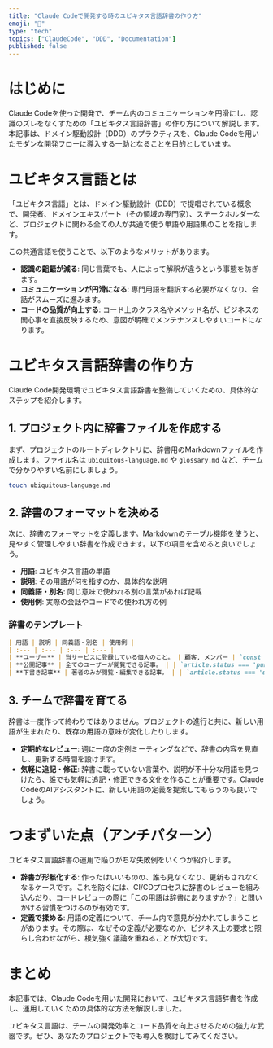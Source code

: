 ```yaml
---
title: "Claude Codeで開発する時のユビキタス言語辞書の作り方"
emoji: "📖"
type: "tech"
topics: ["ClaudeCode", "DDD", "Documentation"]
published: false
---
```


# はじめに

Claude Codeを使った開発で、チーム内のコミュニケーションを円滑にし、認識のズレをなくすための「ユビキタス言語辞書」の作り方について解説します。本記事は、ドメイン駆動設計（DDD）のプラクティスを、Claude Codeを用いたモダンな開発フローに導入する一助となることを目的としています。

# ユビキタス言語とは

「ユビキタス言語」とは、ドメイン駆動設計（DDD）で提唱されている概念で、開発者、ドメインエキスパート（その領域の専門家）、ステークホルダーなど、プロジェクトに関わる全ての人が共通で使う単語や用語集のことを指します。

この共通言語を使うことで、以下のようなメリットがあります。

- **認識の齟齬が減る**: 同じ言葉でも、人によって解釈が違うという事態を防ぎます。
- **コミュニケーションが円滑になる**: 専門用語を翻訳する必要がなくなり、会話がスムーズに進みます。
- **コードの品質が向上する**: コード上のクラス名やメソッド名が、ビジネスの関心事を直接反映するため、意図が明確でメンテナンスしやすいコードになります。

# ユビキタス言語辞書の作り方

Claude Code開発環境でユビキタス言語辞書を整備していくための、具体的なステップを紹介します。

## 1. プロジェクト内に辞書ファイルを作成する

まず、プロジェクトのルートディレクトリに、辞書用のMarkdownファイルを作成します。ファイル名は `ubiquitous-language.md` や `glossary.md` など、チームで分かりやすい名前にしましょう。

```bash
touch ubiquitous-language.md
```

## 2. 辞書のフォーマットを決める

次に、辞書のフォーマットを定義します。Markdownのテーブル機能を使うと、見やすく管理しやすい辞書を作成できます。以下の項目を含めると良いでしょう。

- **用語**: ユビキタス言語の単語
- **説明**: その用語が何を指すのか、具体的な説明
- **同義語・別名**: 同じ意味で使われる別の言葉があれば記載
- **使用例**: 実際の会話やコードでの使われ方の例

### 辞書のテンプレート

```markdown
| 用語 | 説明 | 同義語・別名 | 使用例 |
| :--- | :--- | :--- | :--- |
| **ユーザー** | 当サービスに登録している個人のこと。 | 顧客, メンバー | `const user = findUserById(userId);` |
| **公開記事** | 全てのユーザーが閲覧できる記事。 | | `article.status === 'published'` |
| **下書き記事** | 著者のみが閲覧・編集できる記事。 | | `article.status === 'draft'` |

```

## 3. チームで辞書を育てる

辞書は一度作って終わりではありません。プロジェクトの進行と共に、新しい用語が生まれたり、既存の用語の意味が変化したりします。

- **定期的なレビュー**: 週に一度の定例ミーティングなどで、辞書の内容を見直し、更新する時間を設けます。
- **気軽に追記・修正**: 辞書に載っていない言葉や、説明が不十分な用語を見つけたら、誰でも気軽に追記・修正できる文化を作ることが重要です。Claude CodeのAIアシスタントに、新しい用語の定義を提案してもらうのも良いでしょう。

# つまずいた点（アンチパターン）

ユビキタス言語辞書の運用で陥りがちな失敗例をいくつか紹介します。

- **辞書が形骸化する**: 作ったはいいものの、誰も見なくなり、更新もされなくなるケースです。これを防ぐには、CI/CDプロセスに辞書のレビューを組み込んだり、コードレビューの際に「この用語は辞書にありますか？」と問いかける習慣をつけるのが有効です。
- **定義で揉める**: 用語の定義について、チーム内で意見が分かれてしまうことがあります。その際は、なぜその定義が必要なのか、ビジネス上の要求と照らし合わせながら、根気強く議論を重ねることが大切です。

# まとめ

本記事では、Claude Codeを用いた開発において、ユビキタス言語辞書を作成し、運用していくための具体的な方法を解説しました。

ユビキタス言語は、チームの開発効率とコード品質を向上させるための強力な武器です。ぜひ、あなたのプロジェクトでも導入を検討してみてください。
